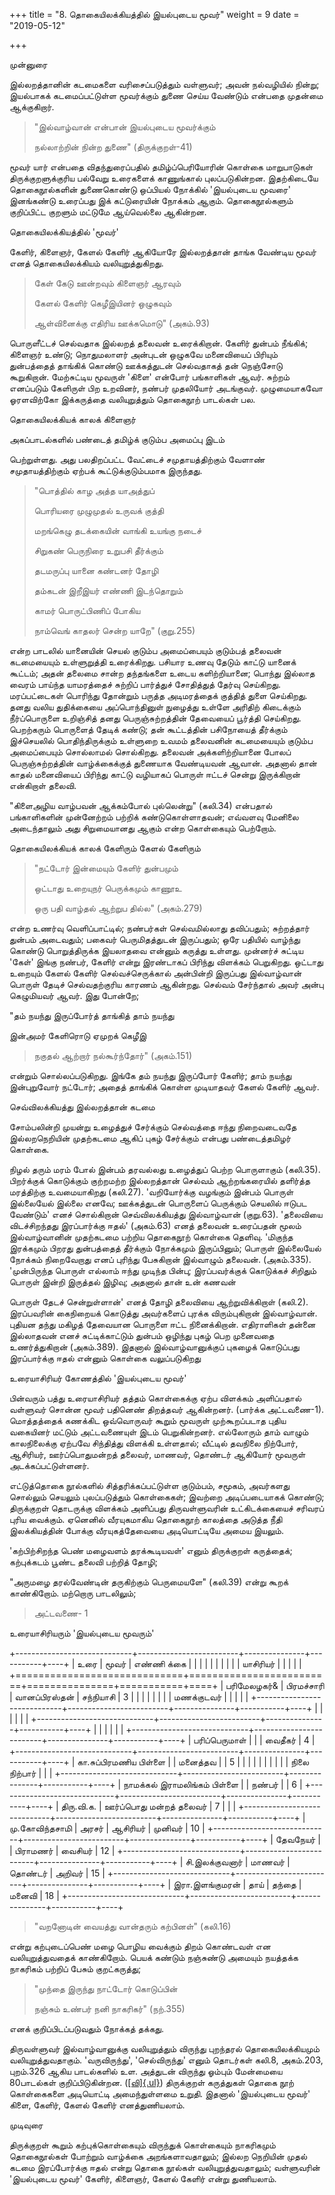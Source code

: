 +++
title = "8. தொகையிலக்கியத்தில் இயல்புடைய மூவர்"
weight = 9
date = "2019-05-12"

+++



முன்னுரை

இல்லறத்தானின் கடமைகளை வரிசைப்படுத்தும் வள்ளுவர்; அவன் நல்வழியில் நின்று; இயல்பாகக் கடமைப்பட்டுள்ள மூவர்க்கும் துணை செய்ய வேண்டும் என்பதை முதன்மை ஆக்குகிறார்.

> \"இல்வாழ்வான் என்பான் இயல்புடைய மூவர்க்கும்
>
> நல்லாற்றின் நின்ற துணை\" (திருக்குறள்-41)

மூவர் யார் என்பதை விதந்துரைப்பதில் தமிழ்ப்பெரியோரின் கொள்கை மாறுபாடுகள் திருக்குறளுக்குரிய பல்வேறு உரைகளைக் காணுங்கால் புலப்படுகின்றன. இதற்கிடையே தொகைநூல்களின் துணைகொண்டு ஒப்பியல் நோக்கில் \'இயல்புடைய மூவரை\' இனங்கண்டு உரைப்பது இக் கட்டுரையின் நோக்கம் ஆகும். தொகைநூல்களும் குறிப்பிட்ட குறளும் மட்டுமே ஆய்வெல்லை ஆகின்றன.

தொகையிலக்கியத்தில் 'மூவர்'

கேளிர், கிளைஞர், கேளல் கேளிர் ஆகியோரே இல்லறத்தான் தாங்க வேண்டிய மூவர் எனத் தொகையிலக்கியம் வலியுறுத்துகிறது.

> கேள் கேடு ஊன்றவும் கிளைஞர் ஆரவும்
>
> கேளல் கேளிர் கெழீஇயினர் ஒழுகவும்
>
> ஆள்வினைக்கு எதிரிய ஊக்கமொடு\" (அகம்.93)

பொருளீட்டச் செல்வதாக இல்லறத் தலைவன் உரைக்கிறான். கேளிர் துன்பம் நீங்கிக்; கிளைஞர் உண்டு; நொதுமலாளர் அன்புடன் ஒழுகவே மனைவியைப் பிரியும் துன்பத்தைத் தாங்கிக் கொண்டு ஊக்கத்துடன் செல்வதாகத் தன் நெஞ்சோடு கூறுகிறான். மேற்சுட்டிய மூவருள் 'கிளை' என்போர் பங்காளிகள் ஆவர். சுற்றம் எனப்படும் கேளிருள் பிற உறவினர், நண்பர் முதலியோர் அடங்குவர். முழுமையாகவோ ஓரளவிற்கோ இக்கருத்தை வலியுறுத்தும் தொகைநூற் பாடல்கள் பல.

தொகையிலக்கியக் காலக் கிளைஞர்

அகப்பாடல்களில் பண்டைத் தமிழ்க் குடும்ப அமைப்பு இடம்

பெற்றுள்ளது. அது பலதிறப்பட்ட வேட்டைச் சமுதாயத்திற்கும் வேளாண் சமுதாயத்திற்கும் ஏற்பக் கூட்டுக்குடும்பமாக இருந்தது.

> \"பொத்தில் காழ அத்த யாஅத்துப்
>
> பொரியரை முழுமுதல் உருவக் குத்தி
>
> மறங்கெழு தடக்கையின் வாங்கி உயங்கு நடைச்
>
> சிறுகண் பெருநிரை உறுபசி தீர்க்கும்
>
> தடமருப்பு யானை கண்டனர் தோழி
>
> தம்கடன் இறீஇயர் எண்ணி இடந்தொறும்
>
> காமர் பொருட்பிணிப் போகிய
>
> நாம்வெங் காதலர் சென்ற யாறே\" (குறு.255)

என்ற பாடலில் யானையின் செயல் குடும்ப அமைப்பையும் குடும்பத் தலைவன் கடமையையும் உள்ளுறுத்தி உரைக்கிறது. பசியார உணவு தேடும் காட்டு யானைக் கூட்டம்; அதன் தலைமை சான்ற தந்தங்களை உடைய களிற்றியானை; பொந்து இல்லாத வைரம் பாய்ந்த யாமரத்தைச் சுற்றிப் பார்த்துச் சோதித்துத் தேர்வு செய்கிறது. மரப்பட்டைகள் பொரிந்து தோன்றும் பருத்த அடிமரத்தைக் குத்தித் துளை செய்கிறது. தனது வலிய துதிக்கையை அப்பொந்தினுள் நுழைத்து உள்ளே அரிதிற் கிடைக்கும் நீர்ப்பொருளை உறிஞ்சித் தனது பெருஞ்சுற்றத்தின் தேவையைப் பூர்த்தி செய்கிறது. பெறற்கரும் பொருளைத் தேடிக் கண்டு; தன் கூட்டத்தின் பசிநோயைத் தீர்க்கும் இச்செயலில் பொதிந்திருக்கும் உள்ளுறை உவமம் தலைவனின் கடமையையும் குடும்ப அமைப்பையும் சொல்லாமல் சொல்கிறது. தலைவன் அக்களிற்றியானை போலப் பெருஞ்சுற்றத்தின் வாழ்க்கைக்குத் துணையாக வேண்டியவன் ஆவான். அதனால் தான் காதல் மனைவியைப் பிரிந்து காட்டு வழியாகப் பொருள் ஈட்டச் சென்று இருக்கிறான் என்கிறாள் தலைவி.

\"கிளைஅழிய வாழ்பவன் ஆக்கம்போல் புல்லென்று\" (கலி.34) என்பதால் பங்காளிகளின் முன்னேற்றம் பற்றிக் கண்டுகொள்ளாதவன்; எவ்வளவு மேனிலை அடைந்தாலும் அது சிறுமையானது ஆகும் என்ற கொள்கையும் பெற்றோம்.

தொகையிலக்கியக் காலக் கேளிரும் கேளல் கேளிரும்

> \"நட்டோர் இன்மையும் கேளிர் துன்பமும்
>
> ஒட்டாது உறையுநர் பெருக்கமும் காணூஉ
>
> ஒரு பதி வாழ்தல் ஆற்றுப தில்ல\" (அகம்.279)

என்ற உணர்வு வெளிப்பாட்டில்; நண்பர்கள் செல்வமில்லாது தவிப்பதும்; சுற்றத்தார் துன்பம் அடைவதும்; பகைவர் பெருமிதத்துடன் இருப்பதும்; ஒரே பதியில் வாழ்ந்து கொண்டு பொறுத்திருக்க இயலாதவை என்னும் கருத்து உள்ளது. முன்னர்ச் சுட்டிய 'கேள்' இங்கு நண்பர், கேளிர் என்று இரண்டாகப் பிரிந்து விளக்கம் பெறுகிறது. ஒட்டாது உறையும் கேளல் கேளிர் செல்வச்செருக்கால் அன்பின்றி இருப்பது இல்வாழ்வான் பொருள் தேடிச் செல்வதற்குரிய காரணம் ஆகின்றது. செல்வம் சேர்ந்தால் அவர் அன்பு கெழுமியவர் ஆவர். இது போன்றே;

\"தம் நயந்து இருப்போர்த் தாங்கித் தாம் நயந்து

இன்அமர் கேளிரொடு ஏமுறக் கெழீஇ

> நகுதல் ஆற்றார் நல்கூர்ந்தோர்\" (அகம்.151)

என்றும் சொல்லப்படுகிறது. இங்கே தம் நயந்து இருப்போர் கேளிர்; தாம் நயந்து இன்புறுவோர் நட்டோர்; அதைத் தாங்கிக் கொள்ள முடியாதவர் கேளல் கேளிர் ஆவர்.

செவ்விலக்கியத்து இல்லறத்தான் கடமை

சோம்பலின்றி முயன்று உழைத்துச் சேர்க்கும் செல்வத்தை ஈந்து நிறைவடைவதே இல்லறநெறியின் முதற்கடமை ஆகிப் புகழ் சேர்க்கும் என்பது பண்டைத்தமிழர் கொள்கை.

நிழல் தரும் மரம் போல் இன்பம் தரவல்லது உழைத்துப் பெற்ற பொருளாகும் (கலி.35). பிறர்க்குக் கொடுக்கும் குற்றமற்ற இல்லறத்தான் செல்வம் ஆற்றங்கரையில் தளிர்த்த மரத்திற்கு உவமையாகிறது (கலி.27). \'வறியோர்க்கு வழங்கும் இன்பம் பொருள் இல்லையேல் இல்லை எனவே; ஊக்கத்துடன் பொருளைப் பெருக்கும் செயலில் ஈடுபட வேண்டும்\' எனச் சொல்கிறான் செவ்விலக்கியத்து இல்வாழ்வான் (குறு.63). 'தலைவியை விடச்சிறந்தது இரப்பார்க்கு ஈதல்' (அகம்.63) எனத் தலைவன் உரைப்பதன் மூலம் இல்வாழ்வானின் முதற்கடமை பற்றிய தொகைநூற் கொள்கை தெளிவு. 'மிகுந்த இரக்கமும் பிறரது துன்பத்தைத் தீர்க்கும் நோக்கமும் இருப்பினும்; பொருள் இல்லையேல் நோக்கம் நிறைவேறாது எனப் புரிந்து பேசுகிறான் இல்வாழும் தலைவன். (அகம்.335). 'முன்பிருந்த பொருள் எல்லாம் ஈந்து முடிந்த பின்பு; இரப்பவர்க்குக் கொடுக்கச் சிறிதும் பொருள் இன்றி இருத்தல் இழிவு; அதனால் தான் உன் கணவன்

பொருள் தேடச் சென்றுள்ளான்' எனத் தோழி தலைவியை ஆற்றுவிக்கிறாள் (கலி.2). இரப்பவரின் கைநிறையக் கொடுத்து அவர்களைப் புரக்க விரும்புகிறான் இல்வாழ்வான். புதியன தந்து மகிழத் தேவையான பொருளை ஈட்ட நினைக்கிறான். எதிராளிகள் தன்னை இல்லாதவன் எனச் சுட்டிக்காட்டும் துன்பம் ஒழிந்து புகழ் பெற முனைவதை உணர்த்துகிறான் (அகம்.389). இதனால் இல்வாழ்வானுக்குப் புகழைக் கொடுப்பது இரப்பார்க்கு ஈதல் என்னும் கொள்கை வலுப்படுகிறது

உரையாசிரியர் கோணத்தில் \'இயல்புடைய மூவர்\'

பின்வரும் பத்து உரையாசிரியர் தத்தம் கொள்கைக்கு ஏற்ப விளக்கம் அளிப்பதால் வள்ளுவர் சொன்ன மூவர் பதினெண் திறத்தவர் ஆகின்றனர். (பார்க்க அட்டவணை-1). மொத்தத்தைக் கணக்கிட ஒவ்வொருவர் கூறும் மூவருள் முற்கூறப்படாத புதிய வகையினர் மட்டும் அட்டவணையுள் இடம் பெறுகின்றனர். எல்லோரும் தாம் வாழும் காலநிலைக்கு ஏற்பவே சிந்தித்து விளக்கி உள்ளதால்; வீட்டில் தவநிலை நிற்போர், ஆசிரியர், ஊர்ப்பொதுமன்றத் தலைவர், மாணவர், தொண்டர் ஆகியோர் மூவருள் அடக்கப்பட்டுள்ளனர்.

எட்டுத்தொகை நூல்களில் சித்தரிக்கப்பட்டுள்ள குடும்பம், சமூகம், அவர்களது சொல்லும் செயலும் புலப்படுத்தும் கொள்கைகள்; இவற்றை அடிப்படையாகக் கொண்டு; திருக்குறள் தொடருக்கு விளக்கம் அளிப்பது திருவள்ளுவரின் உட்கிடக்கையைச் சரிவரப் புரிய வைக்கும். ஏனெனில் வீரயுகமாகிய தொகைநூற் காலத்தை அடுத்த நீதி இலக்கியத்தின் போக்கு வீரயுகத்தேவையை அடியொட்டியே அமைய இயலும்.

'கற்பிற்சிறந்த பெண் மழைவளம் தரக்கூடியவள்' எனும் திருக்குறள் கருத்தைக்; கற்புக்கடம் பூண்ட தலைவி பற்றித் தோழி;

"அருமழை தரல்வேண்டின் தருகிற்கும் பெருமையளே" (கலி.39) என்று கூறக் காண்கிறோம். மற்றொரு பாடலிலும்;

> அட்டவணை- 1

உரையாசிரியரும் 'இயல்புடைய மூவரும்'

+-----------------------------+-------------------------+---------------+-----------+----+
| உரை                         | மூவர்                   | எண்ணி க்கை    |           |    |
|                             |                         |               |           |    |
| யாசிரியர்                   |                         |               |           |    |
+=============================+=========================+===============+===========+====+
| பரிமேலழகர்&                 | பிரமச்சாரி              | வானப்பிரஸ்தன் | சந்நியாசி | 3  |
|                             |                         |               |           |    |
| மணக்குடவர்                  |                         |               |           |    |
+-----------------------------+-------------------------+---------------+-----------+----+
|                             |                         |               |           |    |
+-----------------------------+-------------------------+---------------+-----------+----+
|                             |                         |               |           |    |
+-----------------------------+-------------------------+---------------+-----------+----+
| பரிப்பெருமாள்               |                         |               | வைதீகர்   | 4  |
+-----------------------------+-------------------------+---------------+-----------+----+
| கா.சுப்பிரமணிய பிள்ளை       |                         | மனைத்தவ       |           | 5  |
|                             |                         |               |           |    |
|                             |                         | நிலை நிற்பார் |           |    |
+-----------------------------+-------------------------+---------------+-----------+----+
| நாமக்கல் இராமலிங்கம் பிள்ளை |                         | நண்பர்        |           | 6  |
+-----------------------------+-------------------------+---------------+-----------+----+
| திரு.வி.க.                  | ஊர்ப்பொது மன்றத் தலைவர் | 7             |           |    |
+-----------------------------+-------------------------+---------------+-----------+----+
| மு.கோவிந்தசாமி              | அரசர்                   | ஆசிரியர்      | முனிவர்   | 10 |
+-----------------------------+-------------------------+---------------+-----------+----+
| தேவநேயர்                    |                         | பிராமணர்      | வைசியர்   | 12 |
+-----------------------------+-------------------------+---------------+-----------+----+
| சி.இலக்குவனார்              | மாணவர்                  | தொண்டர்       | அறிவர்    | 15 |
+-----------------------------+-------------------------+---------------+-----------+----+
| இரா.இளங்குமரன்              | தாய்                    | தந்தை         | மனைவி     | 18 |
+-----------------------------+-------------------------+---------------+-----------+----+

> "வறனோடின் வையத்து வான்தரும் கற்பினள்" (கலி.16)

என்று கற்புடைப்பெண் மழை பொழிய வைக்கும் திறம் கொண்டவள் என வலியுறுத்துவதைக் காண்கிறோம். பெயக் கண்டும் நஞ்சுண்டு அமையும் நயத்தக்க நாகரிகம் பற்றிப் பேசும் குறட்கருத்து;

> \"முந்தை இருந்து நாட்டோர் கொடுப்பின்
>
> நஞ்சும் உண்பர் நனி நாகரிகர்\" (நற்.355)

எனக் குறிப்பிடப்படுவதும் நோக்கத் தக்கது.

திருவள்ளுவர் இல்வாழ்வானுக்கு வலியுறுத்தும் விருந்து புறந்தரல் தொகையிலக்கியமும் வலியுறுத்துவதாகும். 'வருவிருந்து', 'செல்விருந்து' எனும் தொடர்கள் கலி.8, அகம்.203, புறம்.326 ஆகிய பாடல்களில் உள. அத்துடன் விருந்து ஓம்பும் மேன்மையை 80பாடல்கள் குறிப்பிடுகின்றன. ([[வி]{.ul}](http://tamilconcordance.in/sangconc-1-vi1.html)) திருக்குறள் கருத்துகள் தொகை நூற் கொள்கைகளை அடியொட்டி அமைந்துள்ளமை உறுதி. இதனால் 'இயல்புடைய மூவர்' கிளை, கேளிர், கேளல் கேளிர் எனத்துணியலாம்.

முடிவுரை

திருக்குறள் கூறும் கற்புக்கொள்கையும் விருந்துக் கொள்கையும் நாகரிகமும் தொகைநூல்கள் போற்றும் வாழ்க்கை அறங்களாவதாலும்; இல்லற நெறியின் முதல் கடமை இரப்போர்க்கு ஈதல் என்று தொகை நூல்கள் வலியுறுத்துவதாலும்; வள்ளுவரின் 'இயல்புடைய மூவர்' கேளிர், கிளைஞர், கேளல் கேளிர் என்று துணியலாம்.